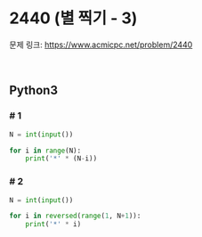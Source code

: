 # 2440 (별 찍기 - 3)

문제 링크: <https://www.acmicpc.net/problem/2440>

<br>

## Python3

### \# 1

```python
N = int(input())

for i in range(N):
    print('*' * (N-i))
```

### \# 2

```python
N = int(input())

for i in reversed(range(1, N+1)):
    print('*' * i)
```
